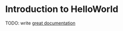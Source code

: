 # Introduction to HelloWorld

TODO: write [great documentation](http://jacobian.org/writing/what-to-write/)
